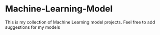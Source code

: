 # Machine-Learning-Model
This is my collection of Machine Learning model projects. Feel free to add suggestions for my models
